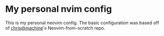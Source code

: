 # My personal nvim config
This is my personal neovim config.
The basic configuration was based off of [chris@machine](https://github.com/LunarVim/Neovim-from-scratch)'s Neovim-from-scratch repo.
